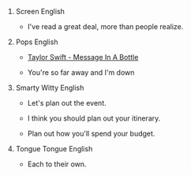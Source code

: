 1. Screen English

    - I've read a great deal, more than people realize.

2. Pops English
    - [Taylor Swift - Message In A Bottle](https://youtu.be/cVaG6adE2mA)

    - You're so far away and I'm down 

3. Smarty Witty English

    - Let's plan out the event.

    - I think you should plan out your itinerary.

    - Plan out how you'll spend your budget.

4. Tongue Tongue English

    - Each to their own.